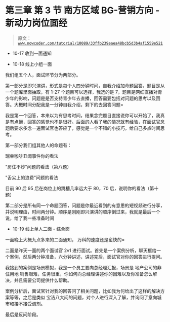 # 第三章 第 3 节 南方区域 BG-营销方向 - 新动力岗位面经

> 原文：[`www.nowcoder.com/tutorial/10089/33ffb239eaea48bcb5d3b4af1559e521`](https://www.nowcoder.com/tutorial/10089/33ffb239eaea48bcb5d3b4af1559e521)

*   10-17 收到一面通知

*   10-18 线上小组一面

我们组五个人，面试环节分为两部分。

第一部分是即兴演讲，形式是每个人四分钟时间，自我介绍加命题回答，题目是从一个题库里面抽取，有 1-27 个题目可以选择，我选的是 7，题目是网红直播对青少年的影响，问题是是否支持青少年去直播，回答需要包括对问题的思考以及回答。大概时间分配我是一分钟自我介绍，剩下的去回答问题=

我是第一个回答，本来以为有思考时间，结果念完题目直接说你可以开始了，我真是有点懵，回答的感觉也不是很好。后面的人看了我的情况就有经验，在面试官念题后要求多念一遍面试官也答应了，感觉是一个不错的小技巧，给自己多点时间思考。  

第一部分我们组其他人的命题有：

瑞幸咖啡丑闻事件你的看法

"房住不炒"问题的看法（第八题）

"舌尖上的浪费"问题的看法

目前 90 后 95 后在岗位上的跳槽几率远大于 80，70 后，说明你的看法（第十题）

第二部分是所有同一个命题回答，问题是你最近看到的有意思的短视频进行分享，并说明理由，时间两分钟。顺序是刚刚即兴演讲的顺序倒过来，我就是最后一个说，给了我一些准备时间

*   10-19 线上单人二面 - 综合面

一面晚上大概九点多来的二面通知，  万科的速度还是蛮快的=

二面是昨天一面的两个面试官 2v1 进行面试。首先是一个案例分析，聊天框给一个案例，然后两分钟准备，六分钟讲述，讲述完后，面试官对你的回答进行提问。

我接到的案例是场景模拟，我是一个员工要向总经理汇报，场景是  地产公司的非住用地  销售艰难，任务很重，你如何向总经理讲述你的困难以及你准备怎么解决，并且需要公司提供什么帮助。

案例分析后，面试官针对我的回答问了相关问题，比如我为何给出了这样的解决方案等等，之后是类似  宝洁八大问的问题，对个人进行深入了解，并询问了意向城市和接不接受调剂。

最后是反问阶段。